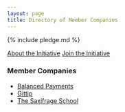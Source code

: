 ```yaml
---
layout: page
title: Directory of Member Companies
---
```


{% include pledge.md %}

<div class="nav">
    <a href="/about/">About the Initiative</a>
    <a href="/join/">Join the Initiative</a>
</div>


### Member Companies

<ul>
    <li><a href="https://www.balancedpayments.com/open">Balanced Payments</a></li>
    <li><a href="https://www.gittip.com/">Gittip</a></li>
    <li><a href="http://www.saxifrageschool.org/">The Saxifrage School</a></li>
</ul>
